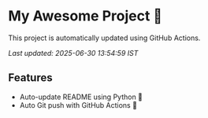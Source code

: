 # My Awesome Project 🚀

This project is automatically updated using GitHub Actions.

_Last updated: 2025-06-30 13:54:59 IST_

## Features
- Auto-update README using Python 🐍
- Auto Git push with GitHub Actions 🤖
